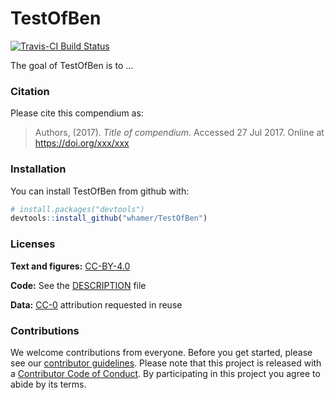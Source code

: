 
<!-- README.md is generated from README.Rmd. Please edit that file -->
TestOfBen
=========

[![Travis-CI Build Status](https://travis-ci.org/whamer/TestOfBen.svg?branch=master)](https://travis-ci.org/whamer/TestOfBen)

The goal of TestOfBen is to ...

### Citation

Please cite this compendium as:

> Authors, (2017). *Title of compendium*. Accessed 27 Jul 2017. Online at <https://doi.org/xxx/xxx>

### Installation

You can install TestOfBen from github with:

``` r
# install.packages("devtools")
devtools::install_github("whamer/TestOfBen")
```

### Licenses

**Text and figures:** [CC-BY-4.0](http://creativecommons.org/licenses/by/4.0/)

**Code:** See the [DESCRIPTION](DESCRIPTION) file

**Data:** [CC-0](http://creativecommons.org/publicdomain/zero/1.0/) attribution requested in reuse

### Contributions

We welcome contributions from everyone. Before you get started, please see our [contributor guidelines](CONTRIBUTING.md). Please note that this project is released with a [Contributor Code of Conduct](CONDUCT.md). By participating in this project you agree to abide by its terms.
